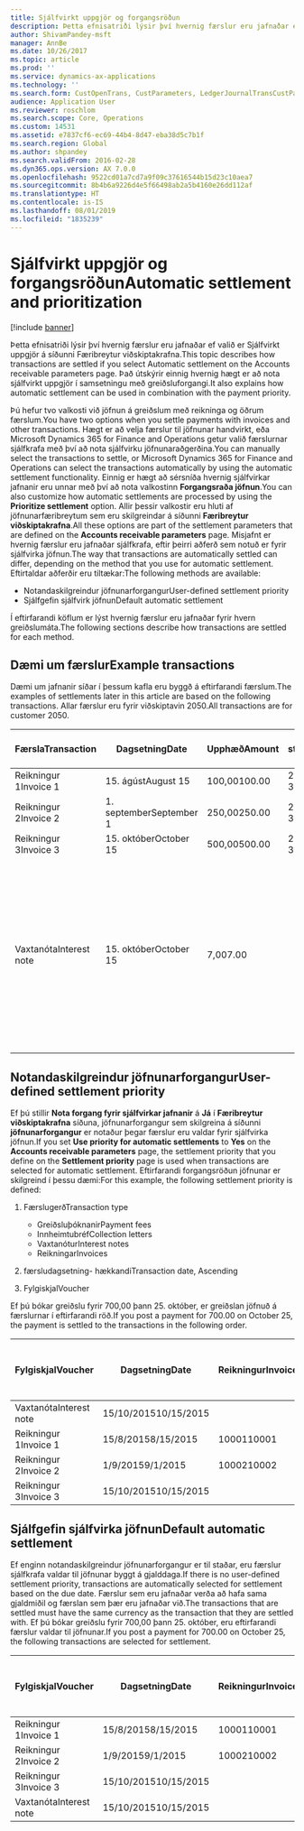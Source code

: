 ```yaml
---
title: Sjálfvirkt uppgjör og forgangsröðun
description: Þetta efnisatriði lýsir því hvernig færslur eru jafnaðar ef valið er Sjálfvirkt uppgjör á síðunni Færibreytur viðskiptakrafna. Það útskýrir einnig hvernig hægt er að nota sjálfvirkt uppgjör í samsetningu með greiðsluforgangi.
author: ShivamPandey-msft
manager: AnnBe
ms.date: 10/26/2017
ms.topic: article
ms.prod: ''
ms.service: dynamics-ax-applications
ms.technology: ''
ms.search.form: CustOpenTrans, CustParameters, LedgerJournalTransCustPaym
audience: Application User
ms.reviewer: roschlom
ms.search.scope: Core, Operations
ms.custom: 14531
ms.assetid: e7837cf6-ec69-44b4-8d47-eba38d5c7b1f
ms.search.region: Global
ms.author: shpandey
ms.search.validFrom: 2016-02-28
ms.dyn365.ops.version: AX 7.0.0
ms.openlocfilehash: 9522cd01a7cd7a9f09c37616544b15d23c10aea7
ms.sourcegitcommit: 8b4b6a9226d4e5f66498ab2a5b4160e26dd112af
ms.translationtype: HT
ms.contentlocale: is-IS
ms.lasthandoff: 08/01/2019
ms.locfileid: "1835239"
---
```

# <a name="automatic-settlement-and-prioritization"></a><span data-ttu-id="f5340-104">Sjálfvirkt uppgjör og forgangsröðun</span><span class="sxs-lookup"><span data-stu-id="f5340-104">Automatic settlement and prioritization</span></span>

[!include [banner](../includes/banner.md)]

<span data-ttu-id="f5340-105">Þetta efnisatriði lýsir því hvernig færslur eru jafnaðar ef valið er Sjálfvirkt uppgjör á síðunni Færibreytur viðskiptakrafna.</span><span class="sxs-lookup"><span data-stu-id="f5340-105">This topic describes how transactions are settled if you select Automatic settlement on the Accounts receivable parameters page.</span></span> <span data-ttu-id="f5340-106">Það útskýrir einnig hvernig hægt er að nota sjálfvirkt uppgjör í samsetningu með greiðsluforgangi.</span><span class="sxs-lookup"><span data-stu-id="f5340-106">It also explains how automatic settlement can be used in combination with the payment priority.</span></span>

<span data-ttu-id="f5340-107">Þú hefur tvo valkosti við jöfnun á greiðslum með reikninga og öðrum færslum.</span><span class="sxs-lookup"><span data-stu-id="f5340-107">You have two options when you settle payments with invoices and other transactions.</span></span> <span data-ttu-id="f5340-108">Hægt er að velja færslur til jöfnunar handvirkt, eða Microsoft Dynamics 365 for Finance and Operations getur valið færslurnar sjálfkrafa með því að nota sjálfvirku jöfnunaraðgerðina.</span><span class="sxs-lookup"><span data-stu-id="f5340-108">You can manually select the transactions to settle, or Microsoft Dynamics 365 for Finance and Operations can select the transactions automatically by using the automatic settlement functionality.</span></span> <span data-ttu-id="f5340-109">Einnig er hægt að sérsníða hvernig sjálfvirkar jafnanir eru unnar með því að nota valkostinn **Forgangsraða jöfnun**.</span><span class="sxs-lookup"><span data-stu-id="f5340-109">You can also customize how automatic settlements are processed by using the **Prioritize settlement** option.</span></span> <span data-ttu-id="f5340-110">Allir þessir valkostir eru hluti af jöfnunarfæribreytum sem eru skilgreindar á síðunni **Færibreytur viðskiptakrafna**.</span><span class="sxs-lookup"><span data-stu-id="f5340-110">All these options are part of the settlement parameters that are defined on the **Accounts receivable parameters** page.</span></span> <span data-ttu-id="f5340-111">Misjafnt er hvernig færslur eru jafnaðar sjálfkrafa, eftir þeirri aðferð sem notuð er fyrir sjálfvirka jöfnun.</span><span class="sxs-lookup"><span data-stu-id="f5340-111">The way that transactions are automatically settled can differ, depending on the method that you use for automatic settlement.</span></span> <span data-ttu-id="f5340-112">Eftirtaldar aðferðir eru tiltækar:</span><span class="sxs-lookup"><span data-stu-id="f5340-112">The following methods are available:</span></span>

-   <span data-ttu-id="f5340-113">Notandaskilgreindur jöfnunarforgangur</span><span class="sxs-lookup"><span data-stu-id="f5340-113">User-defined settlement priority</span></span>
-   <span data-ttu-id="f5340-114">Sjálfgefin sjálfvirk jöfnun</span><span class="sxs-lookup"><span data-stu-id="f5340-114">Default automatic settlement</span></span>

<span data-ttu-id="f5340-115">Í eftirfarandi köflum er lýst hvernig færslur eru jafnaðar fyrir hvern greiðslumáta.</span><span class="sxs-lookup"><span data-stu-id="f5340-115">The following sections describe how transactions are settled for each method.</span></span>

## <a name="example-transactions"></a><span data-ttu-id="f5340-116">Dæmi um færslur</span><span class="sxs-lookup"><span data-stu-id="f5340-116">Example transactions</span></span>
<span data-ttu-id="f5340-117">Dæmi um jafnanir síðar í þessum kafla eru byggð á eftirfarandi færslum.</span><span class="sxs-lookup"><span data-stu-id="f5340-117">The examples of settlements later in this article are based on the following transactions.</span></span> <span data-ttu-id="f5340-118">Allar færslur eru fyrir viðskiptavin 2050.</span><span class="sxs-lookup"><span data-stu-id="f5340-118">All transactions are for customer 2050.</span></span>

| <span data-ttu-id="f5340-119">Færsla</span><span class="sxs-lookup"><span data-stu-id="f5340-119">Transaction</span></span>   | <span data-ttu-id="f5340-120">Dagsetning</span><span class="sxs-lookup"><span data-stu-id="f5340-120">Date</span></span>        | <span data-ttu-id="f5340-121">Upphæð</span><span class="sxs-lookup"><span data-stu-id="f5340-121">Amount</span></span> | <span data-ttu-id="f5340-122">Skilmálar staðgreiðsluafsláttar</span><span class="sxs-lookup"><span data-stu-id="f5340-122">Cash discount terms</span></span> | <span data-ttu-id="f5340-123">Dagsetning staðgreiðsluafsláttar</span><span class="sxs-lookup"><span data-stu-id="f5340-123">Cash discount date</span></span> | <span data-ttu-id="f5340-124">Athugasemdir</span><span class="sxs-lookup"><span data-stu-id="f5340-124">Comments</span></span>                                                                                                                                                                                      |
|---------------|-------------|--------|---------------------|--------------------|-----------------------------------------------------------------------------------------------------------------------------------------------------------------------------------------------|
| <span data-ttu-id="f5340-125">Reikningur 1</span><span class="sxs-lookup"><span data-stu-id="f5340-125">Invoice 1</span></span>     | <span data-ttu-id="f5340-126">15. ágúst</span><span class="sxs-lookup"><span data-stu-id="f5340-126">August 15</span></span>   | <span data-ttu-id="f5340-127">100,00</span><span class="sxs-lookup"><span data-stu-id="f5340-127">100.00</span></span> | <span data-ttu-id="f5340-128">2%14, Net 30</span><span class="sxs-lookup"><span data-stu-id="f5340-128">2%14, Net 30</span></span>        | <span data-ttu-id="f5340-129">29. ágúst</span><span class="sxs-lookup"><span data-stu-id="f5340-129">August 29</span></span>          |                                                                                                                                                                                               |
| <span data-ttu-id="f5340-130">Reikningur 2</span><span class="sxs-lookup"><span data-stu-id="f5340-130">Invoice 2</span></span>     | <span data-ttu-id="f5340-131">1. september</span><span class="sxs-lookup"><span data-stu-id="f5340-131">September 1</span></span> | <span data-ttu-id="f5340-132">250,00</span><span class="sxs-lookup"><span data-stu-id="f5340-132">250.00</span></span> | <span data-ttu-id="f5340-133">2%14, Net 30</span><span class="sxs-lookup"><span data-stu-id="f5340-133">2%14, Net 30</span></span>        | <span data-ttu-id="f5340-134">15. september</span><span class="sxs-lookup"><span data-stu-id="f5340-134">September 15</span></span>       |                                                                                                                                                                                               |
| <span data-ttu-id="f5340-135">Reikningur 3</span><span class="sxs-lookup"><span data-stu-id="f5340-135">Invoice 3</span></span>     | <span data-ttu-id="f5340-136">15. október</span><span class="sxs-lookup"><span data-stu-id="f5340-136">October 15</span></span>  | <span data-ttu-id="f5340-137">500,00</span><span class="sxs-lookup"><span data-stu-id="f5340-137">500.00</span></span> | <span data-ttu-id="f5340-138">2% 14/Net 30</span><span class="sxs-lookup"><span data-stu-id="f5340-138">2% 14/Net 30</span></span>        | <span data-ttu-id="f5340-139">29. október</span><span class="sxs-lookup"><span data-stu-id="f5340-139">October 29</span></span>         |                                                                                                                                                                                               |
| <span data-ttu-id="f5340-140">Vaxtanóta</span><span class="sxs-lookup"><span data-stu-id="f5340-140">Interest note</span></span> | <span data-ttu-id="f5340-141">15. október</span><span class="sxs-lookup"><span data-stu-id="f5340-141">October 15</span></span>  | <span data-ttu-id="f5340-142">7,00</span><span class="sxs-lookup"><span data-stu-id="f5340-142">7.00</span></span>   |                     |                    | <span data-ttu-id="f5340-143">Þessi vaxtanóta er fyrir reikning 1 og 2.</span><span class="sxs-lookup"><span data-stu-id="f5340-143">This interest note is for invoice 1 and invoice 2.</span></span> <span data-ttu-id="f5340-144">Upphæðin er reiknuð sem 2 prósent vextir á upphæðir sem eru 30 eða fleiri daga fram yfir gjalddaga.</span><span class="sxs-lookup"><span data-stu-id="f5340-144">The amount is calculated as 2-percent interest on amounts that are 30 or more days past due.</span></span> <span data-ttu-id="f5340-145">Til dæmis, 0,02 × (100,00 + 250,00) = 7,00.</span><span class="sxs-lookup"><span data-stu-id="f5340-145">For example, 0.02 × (100.00 + 250.00) = 7.00.</span></span> |

## <a name="user-defined-settlement-priority"></a><span data-ttu-id="f5340-146">Notandaskilgreindur jöfnunarforgangur</span><span class="sxs-lookup"><span data-stu-id="f5340-146">User-defined settlement priority</span></span>
<span data-ttu-id="f5340-147">Ef þú stillir **Nota forgang fyrir sjálfvirkar jafnanir** á **Já** í **Færibreytur viðskiptakrafna** síðuna, jöfnunarforgangur sem skilgreina á síðunni **jöfnunarforgangur** er notaður þegar færslur eru valdar fyrir sjálfvirka jöfnun.</span><span class="sxs-lookup"><span data-stu-id="f5340-147">If you set **Use priority for automatic settlements** to **Yes** on the **Accounts receivable parameters** page, the settlement priority that you define on the **Settlement priority** page is used when transactions are selected for automatic settlement.</span></span> <span data-ttu-id="f5340-148">Eftirfarandi forgangsröðun jöfnunar er skilgreind í þessu dæmi:</span><span class="sxs-lookup"><span data-stu-id="f5340-148">For this example, the following settlement priority is defined:</span></span>

1.  <span data-ttu-id="f5340-149">Færslugerð</span><span class="sxs-lookup"><span data-stu-id="f5340-149">Transaction type</span></span>
    -   <span data-ttu-id="f5340-150">Greiðsluþóknanir</span><span class="sxs-lookup"><span data-stu-id="f5340-150">Payment fees</span></span>
    -   <span data-ttu-id="f5340-151">Innheimtubréf</span><span class="sxs-lookup"><span data-stu-id="f5340-151">Collection letters</span></span>
    -   <span data-ttu-id="f5340-152">Vaxtanótur</span><span class="sxs-lookup"><span data-stu-id="f5340-152">Interest notes</span></span>
    -   <span data-ttu-id="f5340-153">Reikningar</span><span class="sxs-lookup"><span data-stu-id="f5340-153">Invoices</span></span>

2.  <span data-ttu-id="f5340-154">færsludagsetning- hækkandi</span><span class="sxs-lookup"><span data-stu-id="f5340-154">Transaction date, Ascending</span></span>
3.  <span data-ttu-id="f5340-155">Fylgiskjal</span><span class="sxs-lookup"><span data-stu-id="f5340-155">Voucher</span></span>

<span data-ttu-id="f5340-156">Ef þú bókar greiðslu fyrir 700,00 þann 25. október, er greiðslan jöfnuð á færslurnar í eftirfarandi röð.</span><span class="sxs-lookup"><span data-stu-id="f5340-156">If you post a payment for 700.00 on October 25, the payment is settled to the transactions in the following order.</span></span>

| <span data-ttu-id="f5340-157">Fylgiskjal</span><span class="sxs-lookup"><span data-stu-id="f5340-157">Voucher</span></span>       | <span data-ttu-id="f5340-158">Dagsetning</span><span class="sxs-lookup"><span data-stu-id="f5340-158">Date</span></span>       | <span data-ttu-id="f5340-159">Reikningur</span><span class="sxs-lookup"><span data-stu-id="f5340-159">Invoice</span></span> | <span data-ttu-id="f5340-160">Upphæð í gjaldmiðli færslu</span><span class="sxs-lookup"><span data-stu-id="f5340-160">Amount in transaction currency</span></span> | <span data-ttu-id="f5340-161">Upphæð til jöfnunar</span><span class="sxs-lookup"><span data-stu-id="f5340-161">Amount to settle</span></span> | <span data-ttu-id="f5340-162">Staða</span><span class="sxs-lookup"><span data-stu-id="f5340-162">Balance</span></span> | <span data-ttu-id="f5340-163">Gjaldmiðill</span><span class="sxs-lookup"><span data-stu-id="f5340-163">Currency</span></span> |
|---------------|------------|---------|--------------------------------|------------------|---------|----------|
| <span data-ttu-id="f5340-164">Vaxtanóta</span><span class="sxs-lookup"><span data-stu-id="f5340-164">Interest note</span></span> | <span data-ttu-id="f5340-165">15/10/2015</span><span class="sxs-lookup"><span data-stu-id="f5340-165">10/15/2015</span></span> |         | <span data-ttu-id="f5340-166">7,00</span><span class="sxs-lookup"><span data-stu-id="f5340-166">7.00</span></span>                           | <span data-ttu-id="f5340-167">7,00</span><span class="sxs-lookup"><span data-stu-id="f5340-167">7.00</span></span>             | <span data-ttu-id="f5340-168">0,00</span><span class="sxs-lookup"><span data-stu-id="f5340-168">0.00</span></span>    | <span data-ttu-id="f5340-169">USD</span><span class="sxs-lookup"><span data-stu-id="f5340-169">USD</span></span>      |
| <span data-ttu-id="f5340-170">Reikningur 1</span><span class="sxs-lookup"><span data-stu-id="f5340-170">Invoice 1</span></span>     | <span data-ttu-id="f5340-171">15/8/2015</span><span class="sxs-lookup"><span data-stu-id="f5340-171">8/15/2015</span></span>  | <span data-ttu-id="f5340-172">10001</span><span class="sxs-lookup"><span data-stu-id="f5340-172">10001</span></span>   | <span data-ttu-id="f5340-173">100,00</span><span class="sxs-lookup"><span data-stu-id="f5340-173">100.00</span></span>                         | <span data-ttu-id="f5340-174">100,00</span><span class="sxs-lookup"><span data-stu-id="f5340-174">100.00</span></span>           | <span data-ttu-id="f5340-175">0,00</span><span class="sxs-lookup"><span data-stu-id="f5340-175">0.00</span></span>    | <span data-ttu-id="f5340-176">USD</span><span class="sxs-lookup"><span data-stu-id="f5340-176">USD</span></span>      |
| <span data-ttu-id="f5340-177">Reikningur 2</span><span class="sxs-lookup"><span data-stu-id="f5340-177">Invoice 2</span></span>     | <span data-ttu-id="f5340-178">1/9/2015</span><span class="sxs-lookup"><span data-stu-id="f5340-178">9/1/2015</span></span>   | <span data-ttu-id="f5340-179">10002</span><span class="sxs-lookup"><span data-stu-id="f5340-179">10002</span></span>   | <span data-ttu-id="f5340-180">250,00</span><span class="sxs-lookup"><span data-stu-id="f5340-180">250.00</span></span>                         | <span data-ttu-id="f5340-181">250,00</span><span class="sxs-lookup"><span data-stu-id="f5340-181">250.00</span></span>           | <span data-ttu-id="f5340-182">0,00</span><span class="sxs-lookup"><span data-stu-id="f5340-182">0.00</span></span>    | <span data-ttu-id="f5340-183">USD</span><span class="sxs-lookup"><span data-stu-id="f5340-183">USD</span></span>      |
| <span data-ttu-id="f5340-184">Reikningur 3</span><span class="sxs-lookup"><span data-stu-id="f5340-184">Invoice 3</span></span>     | <span data-ttu-id="f5340-185">15/10/2015</span><span class="sxs-lookup"><span data-stu-id="f5340-185">10/15/2015</span></span> |         | <span data-ttu-id="f5340-186">500,00</span><span class="sxs-lookup"><span data-stu-id="f5340-186">500.00</span></span>                         | <span data-ttu-id="f5340-187">343,00</span><span class="sxs-lookup"><span data-stu-id="f5340-187">343.00</span></span>           | <span data-ttu-id="f5340-188">157.00</span><span class="sxs-lookup"><span data-stu-id="f5340-188">157.00</span></span>  | <span data-ttu-id="f5340-189">USD</span><span class="sxs-lookup"><span data-stu-id="f5340-189">USD</span></span>      |

## <a name="default-automatic-settlement"></a><span data-ttu-id="f5340-190">Sjálfgefin sjálfvirka jöfnun</span><span class="sxs-lookup"><span data-stu-id="f5340-190">Default automatic settlement</span></span>
<span data-ttu-id="f5340-191">Ef enginn notandaskilgreindur jöfnunarforgangur er til staðar, eru færslur sjálfkrafa valdar til jöfnunar byggt á gjalddaga.</span><span class="sxs-lookup"><span data-stu-id="f5340-191">If there is no user-defined settlement priority, transactions are automatically selected for settlement based on the due date.</span></span> <span data-ttu-id="f5340-192">Færslur sem eru jafnaðar verða að hafa sama gjaldmiðil og færslan sem þær eru jafnaðar við.</span><span class="sxs-lookup"><span data-stu-id="f5340-192">The transactions that are settled must have the same currency as the transaction that they are settled with.</span></span> <span data-ttu-id="f5340-193">Ef þú bókar greiðslu fyrir 700,00 þann 25. október, eru eftirfarandi færslur valdar til jöfnunar.</span><span class="sxs-lookup"><span data-stu-id="f5340-193">If you post a payment for 700.00 on October 25, the following transactions are selected for settlement.</span></span>

| <span data-ttu-id="f5340-194">Fylgiskjal</span><span class="sxs-lookup"><span data-stu-id="f5340-194">Voucher</span></span>       | <span data-ttu-id="f5340-195">Dagsetning</span><span class="sxs-lookup"><span data-stu-id="f5340-195">Date</span></span>       | <span data-ttu-id="f5340-196">Reikningur</span><span class="sxs-lookup"><span data-stu-id="f5340-196">Invoice</span></span> | <span data-ttu-id="f5340-197">Upphæð í gjaldmiðli færslu</span><span class="sxs-lookup"><span data-stu-id="f5340-197">Amount in transaction currency</span></span> | <span data-ttu-id="f5340-198">Upphæð til jöfnunar</span><span class="sxs-lookup"><span data-stu-id="f5340-198">Amount to settle</span></span> | <span data-ttu-id="f5340-199">Staða</span><span class="sxs-lookup"><span data-stu-id="f5340-199">Balance</span></span> | <span data-ttu-id="f5340-200">Gjaldmiðill</span><span class="sxs-lookup"><span data-stu-id="f5340-200">Currency</span></span> |
|---------------|------------|---------|--------------------------------|------------------|---------|----------|
| <span data-ttu-id="f5340-201">Reikningur 1</span><span class="sxs-lookup"><span data-stu-id="f5340-201">Invoice 1</span></span>     | <span data-ttu-id="f5340-202">15/8/2015</span><span class="sxs-lookup"><span data-stu-id="f5340-202">8/15/2015</span></span>  | <span data-ttu-id="f5340-203">10001</span><span class="sxs-lookup"><span data-stu-id="f5340-203">10001</span></span>   | <span data-ttu-id="f5340-204">100,00</span><span class="sxs-lookup"><span data-stu-id="f5340-204">100.00</span></span>                         | <span data-ttu-id="f5340-205">100,00</span><span class="sxs-lookup"><span data-stu-id="f5340-205">100.00</span></span>           | <span data-ttu-id="f5340-206">0,00</span><span class="sxs-lookup"><span data-stu-id="f5340-206">0.00</span></span>    | <span data-ttu-id="f5340-207">USD</span><span class="sxs-lookup"><span data-stu-id="f5340-207">USD</span></span>      |
| <span data-ttu-id="f5340-208">Reikningur 2</span><span class="sxs-lookup"><span data-stu-id="f5340-208">Invoice 2</span></span>     | <span data-ttu-id="f5340-209">1/9/2015</span><span class="sxs-lookup"><span data-stu-id="f5340-209">9/1/2015</span></span>   | <span data-ttu-id="f5340-210">10002</span><span class="sxs-lookup"><span data-stu-id="f5340-210">10002</span></span>   | <span data-ttu-id="f5340-211">250,00</span><span class="sxs-lookup"><span data-stu-id="f5340-211">250.00</span></span>                         | <span data-ttu-id="f5340-212">250,00</span><span class="sxs-lookup"><span data-stu-id="f5340-212">250.00</span></span>           | <span data-ttu-id="f5340-213">0,00</span><span class="sxs-lookup"><span data-stu-id="f5340-213">0.00</span></span>    | <span data-ttu-id="f5340-214">USD</span><span class="sxs-lookup"><span data-stu-id="f5340-214">USD</span></span>      |
| <span data-ttu-id="f5340-215">Reikningur 3</span><span class="sxs-lookup"><span data-stu-id="f5340-215">Invoice 3</span></span>     | <span data-ttu-id="f5340-216">15/10/2015</span><span class="sxs-lookup"><span data-stu-id="f5340-216">10/15/2015</span></span> |         | <span data-ttu-id="f5340-217">500,00</span><span class="sxs-lookup"><span data-stu-id="f5340-217">500.00</span></span>                         | <span data-ttu-id="f5340-218">350.00</span><span class="sxs-lookup"><span data-stu-id="f5340-218">350.00</span></span>           | <span data-ttu-id="f5340-219">150,00</span><span class="sxs-lookup"><span data-stu-id="f5340-219">150.00</span></span>  | <span data-ttu-id="f5340-220">USD</span><span class="sxs-lookup"><span data-stu-id="f5340-220">USD</span></span>      |
| <span data-ttu-id="f5340-221">Vaxtanóta</span><span class="sxs-lookup"><span data-stu-id="f5340-221">Interest note</span></span> | <span data-ttu-id="f5340-222">15/10/2015</span><span class="sxs-lookup"><span data-stu-id="f5340-222">10/15/2015</span></span> |         | <span data-ttu-id="f5340-223">7,00</span><span class="sxs-lookup"><span data-stu-id="f5340-223">7.00</span></span>                           | <span data-ttu-id="f5340-224">0,00</span><span class="sxs-lookup"><span data-stu-id="f5340-224">0.00</span></span>             | <span data-ttu-id="f5340-225">0,00</span><span class="sxs-lookup"><span data-stu-id="f5340-225">0.00</span></span>    | <span data-ttu-id="f5340-226">USD</span><span class="sxs-lookup"><span data-stu-id="f5340-226">USD</span></span>      |






